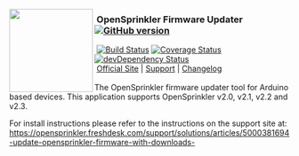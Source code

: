 <img align="left" height="150" src="http://albahra.com/opensprinkler/icon-new.png"><h3>&nbsp;OpenSprinkler Firmware Updater [![GitHub version](https://badge.fury.io/gh/salbahra%2FOpenSprinkler-FW-Updater.svg)](http://badge.fury.io/gh/salbahra%2FOpenSprinkler-FW-Updater)</h3>
&nbsp;[![Build Status](https://api.travis-ci.org/salbahra/OpenSprinkler-FW-Updater.svg?branch=master)](https://travis-ci.org/) [![Coverage Status](https://coveralls.io/repos/salbahra/OpenSprinkler-FW-Updater/badge.svg?branch=master)](https://codecov.io/github/salbahra/OpenSprinkler-FW-Updater?branch=master) [![devDependency Status](https://david-dm.org/salbahra/OpenSprinkler-FW-Updater/dev-status.svg)](https://david-dm.org/salbahra/OpenSprinkler-FW-Updater#info=devDependencies)  
&nbsp;[Official Site][official] | [Support][help] | [Changelog][changelog]  
<br>
The OpenSprinkler firmware updater tool for Arduino based devices. This application supports OpenSprinkler v2.0, v2.1, v2.2 and v2.3.

For install instructions please refer to the instructions on the support site at: https://opensprinkler.freshdesk.com/support/solutions/articles/5000381694-update-opensprinkler-firmware-with-downloads-

[official]: https://opensprinkler.com
[help]: http://support.opensprinkler.com
[changelog]: https://github.com/salbahra/OpenSprinkler-FW-Updater/releases
